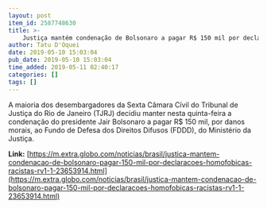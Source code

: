 ```yaml
---
layout: post
item_id: 2587748630
title: >-
    Justiça mantém condenação de Bolsonaro a pagar R$ 150 mil por declarações homofóbicas e racistas
author: Tatu D'Oquei
date: 2019-05-10 15:03:04
pub_date: 2019-05-10 15:03:04
time_added: 2019-05-11 02:40:17
categories: []
tags: []
---
```


A maioria dos desembargadores da Sexta Câmara Cívil do Tribunal de Justiça do Rio de Janeiro (TJRJ) decidiu manter nesta quinta-feira a condenação do presidente Jair Bolsonaro a pagar R$ 150 mil, por danos morais, ao Fundo de Defesa dos Direitos Difusos (FDDD), do Ministério da Justiça.

**Link:** [https://m.extra.globo.com/noticias/brasil/justica-mantem-condenacao-de-bolsonaro-pagar-150-mil-por-declaracoes-homofobicas-racistas-rv1-1-23653914.html](https://m.extra.globo.com/noticias/brasil/justica-mantem-condenacao-de-bolsonaro-pagar-150-mil-por-declaracoes-homofobicas-racistas-rv1-1-23653914.html)

